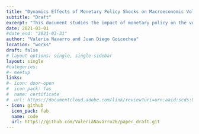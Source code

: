 ```yaml
---
title: "Dynamics Effects of Monetary Policy Shocks on Macroeconomic Volatility"
subtitle: "Draft"
excerpt: "This document studies the impact of monetary policy on the volatility of main macroeconomics variables of Peru, Chile, Brasil and Mexico. The empirical approach used is based vector autoregressive (VAR) model extended along two dimensions. First, the model allows for stochastic volatility thus capturing the variation over time in the size of monetary policy shocks. Second, the model admits a dynamic interaction, through a transition equation, between the level of the variables in the VAR and time-varying volatility of the shocks over time."
date: 2021-03-01
#date_end: "2021-03-31"
author: "Valeria Navarro and Juan Diego Goicochea"
location: "works"
draft: false
# layout options: single, single-sidebar
layout: single
#categories:
#- meetup
links:
#- icon: door-open
#  icon_pack: fas
#  name: certificate
#  url: https://documentcloud.adobe.com/link/review?uri=urn:aaid:scds:US:a0869468-b45c-3ecc-a5fb-0d4d737fe456
- icon: github
  icon_pack: fab
  name: code
  url: https://github.com/ValeriaNavarro26/paper_draft.git
---
```



